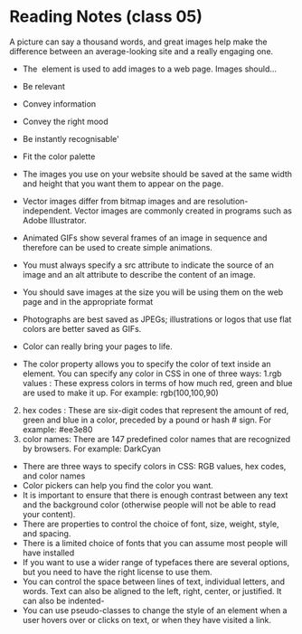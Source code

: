 
# Reading Notes (class 05)

A picture can say a thousand words, and great images help make the difference between an average-looking site and a really engaging one.

- The <img> element is used to add images to a web page.
Images should... 
- Be relevant
- Convey information
- Convey the right mood
- Be instantly recognisable'
- Fit the color palette

- The images you use on your website should be saved at the same width and height that you want them to appear on the page.
- Vector images differ from bitmap images and are resolution-independent. Vector images are commonly created in programs such as Adobe Illustrator.
- Animated GIFs show several frames of an image in sequence and therefore can be used to create simple animations.
- You must always specify a src attribute to indicate the source of an image and an alt attribute to describe the
content of an image.
- You should save images at the size you will be using them on the web page and in the appropriate format
- Photographs are best saved as JPEGs; illustrations or logos that use flat colors are better saved as GIFs.
- Color can really bring your pages to life.
- The color property allows you to specify the color of text inside an element. You can specify any color in CSS in one of three ways:
1.rgb values :
These express colors in terms of how much red, green and blue are used to make it up. For example: rgb(100,100,90)
2. hex codes :
These are six-digit codes that represent the amount of red, green and blue in a color, preceded by a pound or hash #
sign. For example: #ee3e80
3. color names:
There are 147 predefined color names that are recognized by browsers. For example: DarkCyan

- There are three ways to specify colors in CSS: RGB values, hex codes, and color names
- Color pickers can help you find the color you want.
- It is important to ensure that there is enough contrast between any text and the background color (otherwise people will not be able to read your content).
-  There are properties to control the choice of font, size, weight, style, and spacing.
- There is a limited choice of fonts that you can assume most people will have installed
- If you want to use a wider range of typefaces there are several options, but you need to have the right license to use them.
 - You can control the space between lines of text, individual letters, and words. Text can also be aligned
to the left, right, center, or justified. It can also be indented- 
-  You can use pseudo-classes to change the style of an element when a user hovers over or clicks on text, or when they have visited a link.
